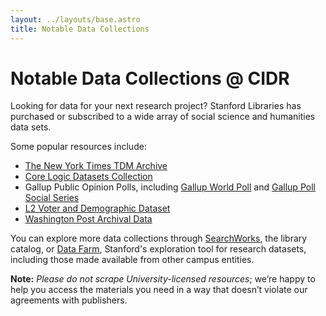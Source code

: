 ```yaml
---
layout: ../layouts/base.astro
title: Notable Data Collections
---
```


# Notable Data Collections @ CIDR

Looking for data for your next research project? Stanford Libraries has purchased or subscribed to a wide array of social science and humanities data sets.

Some popular resources include:

* [The New York Times TDM Archive](https://searchworks.stanford.edu/view/13937231)
* [Core Logic Datasets Collection](https://searchworks.stanford.edu/view/14127292)
* Gallup Public Opinion Polls, including [Gallup World Poll](https://searchworks.stanford.edu/view/13379512) and [Gallup Poll Social Series](https://searchworks.stanford.edu/view/14142190)
* [L2 Voter and Demographic Dataset](https://searchworks.stanford.edu/view/12357569)
* [Washington Post Archival Data](https://searchworks.stanford.edu/view/13718042)

You can explore more data collections through [SearchWorks](https://searchworks.stanford.edu/), the library catalog, or [Data Farm](https://redivis.com/sul), Stanford's exploration tool for research datasets, including those made available from other campus entities.

**Note:** *Please do not scrape University-licensed resources*; we’re happy to help you access the materials you need in a way that doesn’t violate our agreements with publishers.

